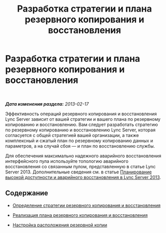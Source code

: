 ﻿---
title: Разработка стратегии и плана резервного копирования и восстановления
TOCTitle: Разработка стратегии и плана резервного копирования и восстановления
ms:assetid: 17599b76-1a84-4dd6-b695-c19637deb8a6
ms:mtpsurl: https://technet.microsoft.com/ru-ru/library/Hh202164(v=OCS.15)
ms:contentKeyID: 52058176
ms.date: 05/19/2016
mtps_version: v=OCS.15
ms.translationtype: HT
---

# Разработка стратегии и плана резервного копирования и восстановления

 

_**Дата изменения раздела:** 2013-02-17_

Эффективность операций резервного копирования и восстановления Lync Server зависит от вашей стратегии и вашего плана по резервному копированию и восстановлению. Вам следует разработать стратегию по резервному копированию и восстановлению Lync Server, которая согласуется с общей стратегией вашей организации, а также комплексный и сжатый план по резервному копированию данных и параметров, а на случай сбоя — и план по восстановлению службы.

Для обеспечения максимально надежного аварийного восстановления интерфейсного пула используйте топологию аварийного восстановления со связанным пулом, представленную в статье Lync Server 2013. Дополнительные сведения см. в статье [Планирование высокой доступности и аварийного восстановления в Lync Server 2013](lync-server-2013-planning-for-high-availability-and-disaster-recovery.md).

## Содержание

  - [Определение стратегии резервного копирования и восстановления](lync-server-2013-establishing-a-backup-and-restoration-strategy.md)

  - [Реализация плана резервного копирования и восстановления](lync-server-2013-establishing-a-backup-and-restoration-plan.md)

  - [Настройка расположения резервной копии](lync-server-2013-setting-up-a-backup-location.md)

